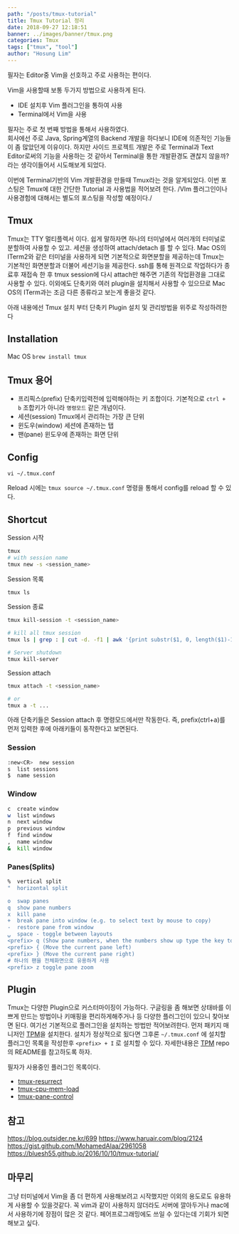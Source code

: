 ```yaml
---
path: "/posts/tmux-tutorial"
title: Tmux Tutorial 정리 
date: 2018-09-27 12:18:51
banner: ../images/banner/tmux.png
categories: Tmux
tags: ["tmux", "tool"]
author: "Hosung Lim"
---
```

필자는 Editor중 Vim을 선호하고 주로 사용하는 편이다. 

Vim을 사용할때 보통 두가지 방법으로 사용하게 된다.
* IDE 설치후 Vim 플러그인을 통하여 사용
* Terminal에서 Vim을 사용 

필자는 주로 첫 번째 방법을 통해서 사용하였다.  
회사에선 주로 Java, Spring계열의 Backend 개발을 하다보니 IDE에 의존적인 기능들이 좀 많았던게 이유이다. 하지만 사이드 프로젝트 개발은 주로 Terminal과 Text Editor로써의 기능을 사용하는 것 같아서 Terminal을 통한 개발환경도 괜찮지 않을까? 라는 생각이들어서 시도해보게 되었다. 

이번에 Terminal기반의 Vim 개발환경을 만들때 Tmux라는 것을 알게되었다. 
이번 포스팅은 Tmux에 대한 간단한 Tutorial 과 사용법을 적어보려 한다. 
/VIm 플러그인이나 사용경험에 대해서는 별도의 포스팅을 작성할 예정이다./

## Tmux 
Tmux는 TTY 멀티플렉서 이다.  쉽게 말하자면 하나의 터미널에서 여러개의 터미널로 분할하여 사용할 수 있고. 세션을 생성하여 attach/detach 를 할 수 있다. 
Mac OS의 ITerm2와 같은 터미널을 사용하게 되면 기본적으로 화면분할을 제공하는데 Tmux는 기본적인 화면분할과 더불어 세션기능을 제공한다. 
ssh를 통해 원격으로 작업하다가 종료후 재접속 한 후 tmux session에 다시 attach만 해주면 기존의 작업환경을 그대로 사용할 수 있다. 이외에도 단축키와 여러 plugin을 설치해서 사용할 수 있으므로 Mac OS의 ITerm과는 조금 다른 종류라고 보는게 좋을것 같다. 

아래 내용에선 Tmux 설치 부터 단축키 Plugin 설치 및 관리방법을 위주로 작성하려한다

## Installation 
Mac OS 
`brew install tmux`

## Tmux 용어 
* 프리픽스(prefix)
단축키입력전에 입력해야하는 키 조합이다. 기본적으로 `ctrl + b`
조합키가 아니라 `명령모드` 같은 개념이다.
* 세션(session)
Tmux에서 관리하는 가장 큰 단위 
* 윈도우(window)
세션에 존재하는 탭
* 팬(pane)
윈도우에 존재하는 화면 단위 

## Config 
`vi ~/.tmux.conf`

Reload 시에는 
`tmux source ~/.tmux.conf`
명령을 통해서 config를 reload 할 수 있다. 

## Shortcut
 Session 시작
```sh
tmux
# with session name
tmux new -s <session_name>
```

Session 목록 
```sh
tmux ls
```

Session 종료 
```sh
tmux kill-session -t <session_name>

# kill all tmux session 
tmux ls | grep : | cut -d. -f1 | awk '{print substr($1, 0, length($1)-1)}' | xargs kill

# Server shutdown
tmux kill-server
```

Session attach 
```sh
tmux attach -t <session_name>

# or 
tmux a -t ...
```

아래 단축키들은 Session attach 후 명령모드에서만 작동한다. 
즉, prefix(ctrl+a)를 먼저 입력한 후에 아래키들이 동작한다고 보면된다. 

### Session 
```sh
:new<CR>  new session
s  list sessions
$  name session
```

### Window 
```sh
c  create window
w  list windows
n  next window
p  previous window
f  find window
,  name window
&  kill window
```

### Panes(Splits)
```sh
%  vertical split
"  horizontal split

o  swap panes
q  show pane numbers
x  kill pane
+  break pane into window (e.g. to select text by mouse to copy)
-  restore pane from window
⍽  space - toggle between layouts
<prefix> q (Show pane numbers, when the numbers show up type the key to goto that pane)
<prefix> { (Move the current pane left)
<prefix> } (Move the current pane right)
# 하나의 팬을 전체화면으로 유용하게 사용
<prefix> z toggle pane zoom
```


## Plugin 
Tmux는 다양한 Plugin으로 커스터마이징이 가능하다. 구글링을 좀 해보면 상태바를 이쁘게 만드는 방법이나 키매핑을 편리하게해주거나 등 다양한 플러그인이 있으니 찾아보면 된다. 여기선 기본적으로 플러그인을 설치하는 방법만 적어보려한다. 
먼저 패키지 매니저인 [TPM](https://github.com/tmux-plugins/tpm)을 설치한다.  설치가 정상적으로 됬다면 그후론 `~/.tmux.conf` 에 설치할 플러그인 목록을 작성한후 `<prefix> + I` 로 설치할 수 있다.  자세한내용은 [TPM](https://github.com/tmux-plugins/tpm)  repo의 README를 참고하도록 하자.  

필자가 사용중인 플러그인 목록이다. 
* [tmux-resurrect](https://github.com/tmux-plugins/tmux-resurrect)
* [tmux-cpu-mem-load](https://github.com/thewtex/tmux-mem-cpu-load)
* [tmux-pane-control](https://github.com/tmux-plugins/tmux-pain-control)

## 참고 
https://blog.outsider.ne.kr/699
https://www.haruair.com/blog/2124
https://gist.github.com/MohamedAlaa/2961058
https://bluesh55.github.io/2016/10/10/tmux-tutorial/

## 마무리 
그냥 터미널에서 Vim을 좀 더 편하게 사용해보려고 시작했지만 이외의 용도로도 유용하게 사용할 수 있을것같다. 꼭 vim과 같이 사용하지 않더라도 서버에 깔아두거나 mac에서 사용하기에 장점이 많은 것 같다. 페어프로그래밍에도 쓰일 수 있다는데 기회가 되면 해보고 싶다. 
